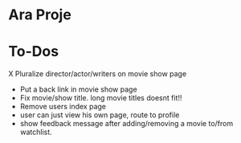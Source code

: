 # Ara Proje

# To-Dos
X Pluralize director/actor/writers on movie show page
* Put a back link in movie show page
* Fix movie/show title. long movie titles doesnt fit!!
* Remove users index page
* user can just view his own page, route to profile
* show feedback message after adding/removing a movie to/from watchlist.

